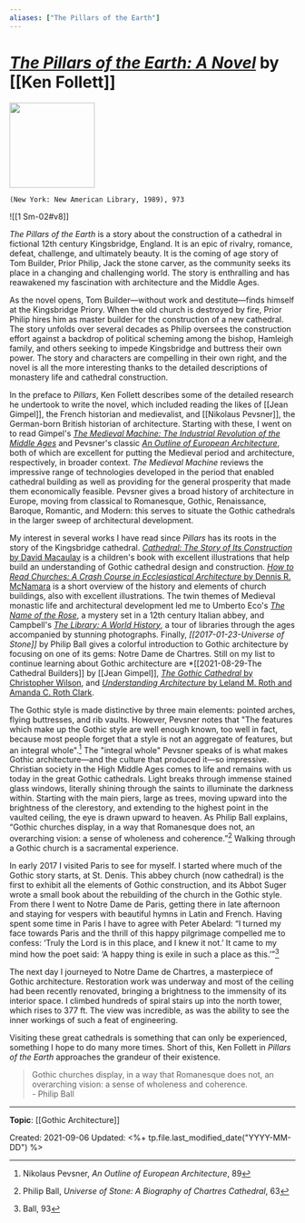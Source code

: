 ```yaml
---
aliases: ["The Pillars of the Earth"]
---
```


# [*The Pillars of the Earth: A Novel*](https://www.amazon.com/Pillars-Earth-Novel-Kingsbridge/dp/0451166892) by [[Ken Follett]]

<img src="https://external-content.duckduckgo.com/iu/?u=http%3A%2F%2Fcovers.audiobooks.com%2Fimages%2Fcovers%2Ffull%2F9781429586757.jpg&f=1&nofb=1" width=150>

`(New York: New American Library, 1989), 973`

![[1 Sm-02#v8]]

*The Pillars of the Earth* is a story about the construction of a cathedral in fictional 12th century Kingsbridge, England. It is an epic of rivalry, romance, defeat, challenge, and ultimately beauty. It is the coming of age story of Tom Builder, Prior Philip, Jack the stone carver, as the community seeks its place in a changing and challenging world. The story is enthralling and has reawakened my fascination with architecture and the Middle Ages.

As the novel opens, Tom Builder—without work and destitute—finds himself at the Kingsbridge Priory. When the old church is destroyed by fire, Prior Philip hires him as master builder for the construction of a new cathedral. The story unfolds over several decades as Philip oversees the construction effort against a backdrop of political scheming among the bishop, Hamleigh family, and others seeking to impede Kingsbridge and buttress their own power. The story and characters are compelling in their own right, and the novel is all the more interesting thanks to the detailed descriptions of monastery life and cathedral construction. 

In the preface to *Pillars*, Ken Follett describes some of the detailed research he undertook to write the novel, which included reading the likes of [[Jean Gimpel]], the French historian and medievalist, and [[Nikolaus Pevsner]], the German-born British historian of architecture. Starting with these, I went on to read Gimpel's [*The Medieval Machine: The Industrial Revolution of the Middle Ages*](https://www.amazon.com/Medieval-Machine-Industrial-Revolution-Middle/dp/0760735832) and Pevsner's classic [*An Outline of European Architecture*](https://www.amazon.com/Outline-European-Architecture-Penguin-Art/dp/0140135243), both of which are excellent for putting the Medieval period and architecture, respectively, in broader context. *The Medieval Machine* reviews the impressive range of technologies developed in the period that enabled cathedral building as well as providing for the general prosperity that made them economically feasible. Pevsner gives a broad history of architecture in Europe, moving from classical to Romanesque, Gothic, Renaissance, Baroque, Romantic, and Modern: this serves to situate the Gothic cathedrals in the larger sweep of architectural development. 

My interest in several works I have read since *Pillars* has its roots in the story of the Kingsbridge cathedral. [*Cathedral: The Story of Its Construction* by David Macaulay](https://www.amazon.com/Cathedral-Story-Construction-David-Macaulay/dp/0395316685) is a children's book with excellent illustrations that help build an understanding of Gothic cathedral design and construction. [*How to Read Churches: A Crash Course in Ecclesiastical Architecture* by Dennis R. McNamara](https://www.amazon.com/How-Read-Churches-Ecclesiastical-Architecture/dp/0847835987) is a short overview of the history and elements of church buildings, also with excellent illustrations. The twin themes of Medieval monastic life and architectural development led me to Umberto Eco's [*The Name of the Rose*](https://www.amazon.com/Name-Rose-Umberto-Eco/dp/0544176561), a mystery set in a 12th century Italian abbey, and Campbell's [*The Library: A World History*](https://www.amazon.com/Library-James-W-P-Campbell/dp/022609281X), a tour of libraries through the ages accompanied by stunning photographs. Finally, *[[2017-01-23-Universe of Stone]]* by Philip Ball gives a colorful introduction to Gothic architecture by focusing on one of its gems: Notre Dame de Chartres. Still on my list to continue learning about Gothic architecture are *[[2021-08-29-The Cathedral Builders]] by [[Jean Gimpel]], [*The Gothic Cathedral* by Christopher Wilson](https://www.amazon.com/Gothic-Cathedral-Christopher-Wilson/dp/0500276811), and [*Understanding Architecture* by Leland M. Roth and Amanda C. Roth Clark](https://www.amazon.com/Understanding-Architecture-Elements-History-Meaning/dp/0813349036).

The Gothic style is made distinctive by three main elements: pointed arches, flying buttresses, and rib vaults. However, Pevsner notes that "The features which make up the Gothic style are well enough known, too well in fact, because most people forget that a style is not an aggregate of features, but an integral whole".[^pevsner] The "integral whole" Pevsner speaks of is what makes Gothic architecture—and the culture that produced it—so impressive. Christian society in the High Middle Ages comes to life and remains with us today in the great Gothic cathedrals. Light breaks through immense stained glass windows, literally shining through the saints to illuminate the darkness within. Starting with the main piers, large as trees, moving upward into the brightness of the clerestory, and extending to the highest point in the vaulted ceiling, the eye is drawn upward to heaven. As Philip Ball explains, “Gothic churches display, in a way that Romanesque does not, an overarching vision: a sense of wholeness and coherence.”[^ball] Walking through a Gothic church is a sacramental experience.

[^pevsner]: Nikolaus Pevsner, *An Outline of European Architecture*, 89
[^ball]: Philip Ball, *Universe of Stone: A Biography of Chartres Cathedral*, 63

In early 2017 I visited Paris to see for myself. I started where much of the Gothic story starts, at St. Denis. This abbey church (now cathedral) is the first to exhibit all the elements of Gothic construction, and its Abbot Suger wrote a small book about the rebuilding of the church in the Gothic style. From there I went to Notre Dame de Paris, getting there in late afternoon and staying for vespers with beautiful hymns in Latin and French. Having spent some time in Paris I have to agree with Peter Abelard: “I turned my face towards Paris and the thrill of this happy pilgrimage compelled me to confess: ‘Truly the Lord is in this place, and I knew it not.’ It came to my mind how the poet said: ‘A happy thing is exile in such a place as this.’”[^abelard]

[^abelard]: Ball, 93

The next day I journeyed to Notre Dame de Chartres, a masterpiece of Gothic architecture. Restoration work was underway and most of the ceiling had been recently renovated, bringing a brightness to the immensity of its interior space. I climbed hundreds of spiral stairs up into the north tower, which rises to 377 ft. The view was incredible, as was the ability to see the inner workings of such a feat of engineering.  

Visiting these great cathedrals is something that can only be experienced, something I hope to do many more times. Short of this, Ken Follett in *Pillars of the Earth* approaches the grandeur of their existence. 

>Gothic churches display, in a way that Romanesque does not, an overarching vision: a sense of wholeness and coherence. <br> - Philip Ball

---
**Topic**: [[Gothic Architecture]]

Created: 2021-09-06
Updated: <%+ tp.file.last_modified_date("YYYY-MM-DD") %>

